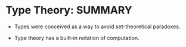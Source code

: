 # Type Theory: SUMMARY

- Types were conceived as a way to avoid set-theoretical paradoxes.


- Type theory has a built-in notation of computation.
